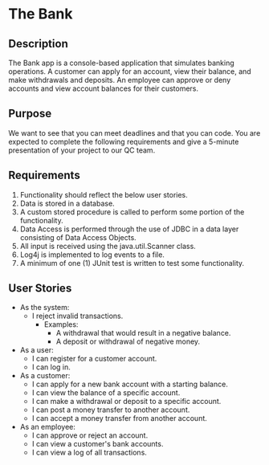 # The Bank 
## Description
The Bank app is a console-based application that simulates banking operations. 
A customer can apply for an account, view their balance, and make withdrawals and deposits. 
An employee can approve or deny accounts and view account balances for their customers.

## Purpose 
We want to see that you can meet deadlines and that you can code. 
You are expected to complete the following requirements and give a 5-minute presentation of your project to our QC team.

## Requirements 
1. Functionality should reflect the below user stories. 
2. Data is stored in a database. 
3. A custom stored procedure is called to perform some portion of the functionality. 
4. Data Access is performed through the use of JDBC in a data layer consisting of Data Access Objects. 
5. All input is received using the java.util.Scanner class. 
6. Log4j is implemented to log events to a file. 
7. A minimum of one (1) JUnit test is written to test some functionality. 

## User Stories 
* As the system:
  * I reject invalid transactions.
      - Examples:
          - A withdrawal that would result in a negative balance.
          - A deposit or withdrawal of negative money.
* As a user: 
  - I can register for a customer account.
  - I can log in.
* As a customer:
  - I can apply for a new bank account with a starting balance. 
  - I can view the balance of a specific account. 
  - I can make a withdrawal or deposit to a specific account. 
  - I can post a money transfer to another account.
  - I can accept a money transfer from another account.
* As an employee:
  - I can approve or reject an account. 
  - I can view a customer's bank accounts. 
  - I can view a log of all transactions.